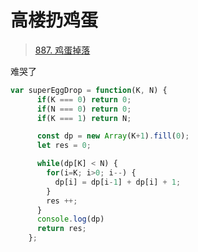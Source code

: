 # 高楼扔鸡蛋

> [887. 鸡蛋掉落](https://leetcode-cn.com/problems/super-egg-drop/)

难哭了
```js
var superEggDrop = function(K, N) {
      if(K === 0) return 0;
      if(N === 0) return 0;
      if(K === 1) return N;

      const dp = new Array(K+1).fill(0);
      let res = 0;

      while(dp[K] < N) {
        for(i=K; i>0; i--) {
          dp[i] = dp[i-1] + dp[i] + 1;
        }
        res ++;
      }
      console.log(dp)
      return res;
    };
```